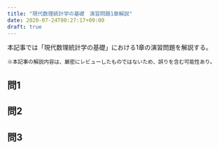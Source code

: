 ```yaml
---
title: "現代数理統計学の基礎　演習問題1章解説"
date: 2020-07-24T00:27:17+09:00
draft: true
---
```

本記事では「現代数理統計学の基礎」における1章の演習問題を解説する。  
```
※本記事の解説内容は、厳密にレビューしたものではないため、誤りを含む可能性あり。
```
## 問1
## 問2
## 問3


